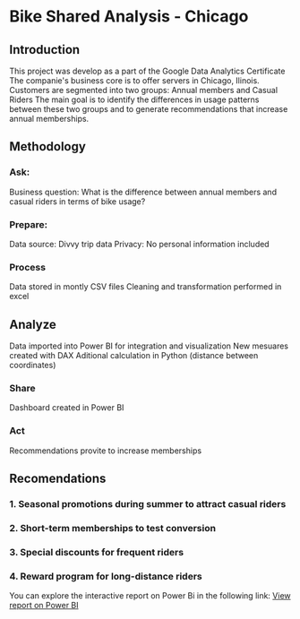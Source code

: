 # Bike Shared Analysis - Chicago
## Introduction
This project was develop as a part of the Google Data Analytics Certificate
The companie's business core is to offer servers in Chicago, Ilinois. Customers are segmented into two groups: 
Annual members and Casual Riders 
The main goal is to identify the differences in usage patterns between these two groups and to generate recommendations that increase annual memberships.
## Methodology
### Ask: 
Business question: What is the difference between annual members and casual riders in terms of bike usage?
### Prepare:
Data source: Divvy trip data
Privacy: No personal information included 
### Process
Data stored in montly CSV files
Cleaning and transformation performed in excel 
## Analyze 
Data imported into Power BI for integration and visualization 
New mesuares created with DAX
Aditional calculation in Python (distance between coordinates)
### Share 
Dashboard created in Power BI
### Act
Recommendations provite to increase memberships 

## Recomendations
### 1. Seasonal promotions during summer to attract casual riders
### 2. Short-term memberships to test conversion
### 3. Special discounts for frequent riders 
### 4. Reward program for long-distance riders 

You can explore the interactive report on Power Bi in the following link: 
[View report on Power BI](https://app.powerbi.com/view?r=eyJrIjoiNjYwZGE4ZjYtNDliMy00ZTg4LTg1ZTYtNDc0MjFmMjk2YWYzIiwidCI6ImFjYTUxNjMxLTAwZmUtNDkwZC05MWFiLTE2M2VmODcyNjBlZSIsImMiOjR9)




